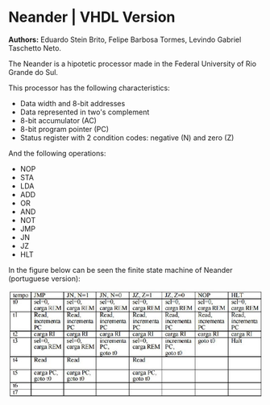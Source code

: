 # Neander | VHDL Version
__Authors:__ Eduardo Stein Brito, Felipe Barbosa Tormes, Levindo Gabriel Taschetto Neto.

The Neander is a hipotetic processor made in the Federal University of Rio Grande do Sul.

This processor has the following characteristics: 

* Data width and 8-bit addresses
* Data represented in two's complement
* 8-bit accumulator (AC)
* 8-bit program pointer (PC)
* Status register with 2 condition codes: negative (N) and zero (Z)

And the following operations:

* NOP
* STA
* LDA
* ADD
* OR
* AND
* NOT
* JMP
* JN
* JZ
* HLT

In the figure below can be seen the finite state machine of Neander (portuguese version): 

![FSM of Neander](resources/fsmNeander.jpg)
